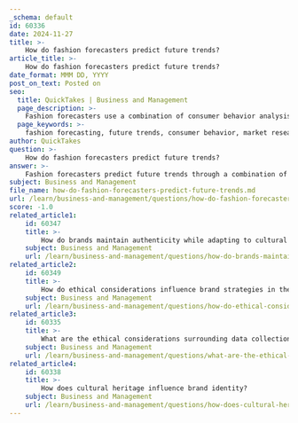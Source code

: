 ```yaml
---
_schema: default
id: 60336
date: 2024-11-27
title: >-
    How do fashion forecasters predict future trends?
article_title: >-
    How do fashion forecasters predict future trends?
date_format: MMM DD, YYYY
post_on_text: Posted on
seo:
  title: QuickTakes | Business and Management
  page_description: >-
    Fashion forecasters use a combination of consumer behavior analysis, market research, qualitative techniques, technological integration, trend analysis, and statistical methods to predict future trends in the fashion industry.
  page_keywords: >-
    fashion forecasting, future trends, consumer behavior, market research, qualitative techniques, technological integration, AI, trend analysis, statistical methods, fashion industry
author: QuickTakes
question: >-
    How do fashion forecasters predict future trends?
answer: >-
    Fashion forecasters predict future trends through a combination of qualitative and quantitative methods, leveraging both historical data and current cultural insights. Here are the key approaches they use:\n\n1. **Consumer Behavior Analysis**: Understanding consumer habits and preferences is crucial. Forecasters analyze buying patterns, demographic data, and social movements to anticipate how these factors will influence future trends. This long-term forecasting helps identify emerging styles that resonate with consumers.\n\n2. **Market Research**: Forecasters conduct extensive market research, analyzing sales data and consumer preferences to determine which styles and products are likely to gain popularity. This includes studying runway shows, fashion editorials, and trade shows to spot emerging trends.\n\n3. **Qualitative Techniques**: These methods involve gathering non-numeric insights through observation, expert judgment, and narrative analysis. For instance, attending fashion weeks allows forecasters to observe collections and street styles, providing a deeper understanding of the cultural context behind trends.\n\n4. **Technological Integration**: The rise of technology has transformed fashion forecasting. Advanced analytical tools, artificial intelligence (AI), and machine learning are now employed to analyze vast amounts of data, helping to predict trends with greater accuracy. AI algorithms can use historical data to forecast future styles, colors, and designs.\n\n5. **Trend Analysis**: By examining past trends and their trajectories, forecasters can identify patterns that may repeat or evolve. This includes a "top-down" approach where trends observed on high-fashion runways eventually trickle down to mainstream retail.\n\n6. **Statistical Methods**: Various statistical techniques, including artificial neural networks and hybrid models, are utilized to assess customer tastes and reduce forecasting errors. These methods help in creating more reliable predictions based on data-driven insights.\n\nIn summary, fashion forecasting is a multifaceted process that combines consumer insights, market research, qualitative observations, and advanced technology to predict future trends effectively. This synergy of traditional methods and modern technology allows brands to stay ahead in the ever-evolving fashion landscape.
subject: Business and Management
file_name: how-do-fashion-forecasters-predict-future-trends.md
url: /learn/business-and-management/questions/how-do-fashion-forecasters-predict-future-trends
score: -1.0
related_article1:
    id: 60347
    title: >-
        How do brands maintain authenticity while adapting to cultural changes?
    subject: Business and Management
    url: /learn/business-and-management/questions/how-do-brands-maintain-authenticity-while-adapting-to-cultural-changes
related_article2:
    id: 60349
    title: >-
        How do ethical considerations influence brand strategies in the fashion industry?
    subject: Business and Management
    url: /learn/business-and-management/questions/how-do-ethical-considerations-influence-brand-strategies-in-the-fashion-industry
related_article3:
    id: 60335
    title: >-
        What are the ethical considerations surrounding data collection and cookies in marketing?
    subject: Business and Management
    url: /learn/business-and-management/questions/what-are-the-ethical-considerations-surrounding-data-collection-and-cookies-in-marketing
related_article4:
    id: 60338
    title: >-
        How does cultural heritage influence brand identity?
    subject: Business and Management
    url: /learn/business-and-management/questions/how-does-cultural-heritage-influence-brand-identity
---
```


&nbsp;